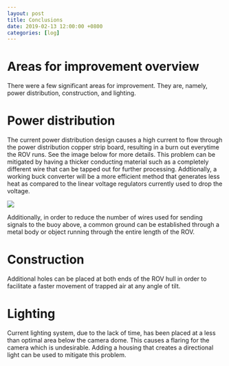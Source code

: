 ```yaml
---
layout: post
title: Conclusions
date: 2019-02-13 12:00:00 +0800
categories: [log]
---
```


# Areas for improvement overview
There were a few significant areas for improvement. They are, namely, power distribution, construction, and lighting.

# Power distribution
The current power distribution design causes a high current to flow through the power distribution copper strip board, resulting in a burn out everytime the ROV runs. See the image below for more details. This problem can be mitigated by having a thicker conducting material such as a completely different wire that can be tapped out for further processing. Addtionally, a working buck converter will be a more efficient method that generates less heat as compared to the linear voltage regulators currently used to drop the voltage.

<img src="/speaalpha18/asset_images/craft/IMG_6625.JPG"/>

Additionally, in order to reduce the number of wires used for sending signals to the buoy above, a common ground can be established through a metal body or object running through the entire length of the ROV.

# Construction
Additional holes can be placed at both ends of the ROV hull in order to facilitate a faster movement of trapped air at any angle of tilt.

# Lighting
Current lighting system, due to the lack of time, has been placed at a less than optimal area below the camera dome. This causes a flaring for the camera which is undesirable. Adding a housing that creates a directional light can be used to mitigate this problem.
